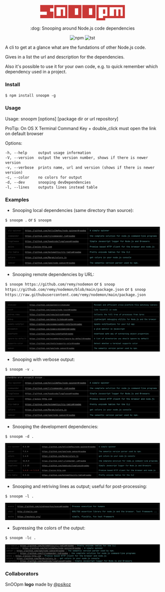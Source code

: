 <p align="center">
    <img src="https://github.com/carvilsi/snoopm/raw/master/images/logo.png" alt="snoopm" height="50px">
</p>

<p align="center">
    :dog: Snooping around Node.js code dependencies 
</p>

<p align="center">
    <img alt="npm" src="https://img.shields.io/npm/v/snoopm">
    <img alt="tst" src="https://github.com/carvilsi/snoopm/actions/workflows/tests.yml/badge.svg">
</p>

<p align="left">
    A cli to get at a glance what are the fundations of other Node.js code.
</p>

<p align="left">
Gives in a list the url and description for the dependencies.
</p>

<p align="left">
    Also it's possible to use it for your own code, e.g. to quick remember which dependency used in a project.
</p>

### Install

 `$ npm install snoopm -g`

### Usage

Usage: snoopm [options] [package dir or url repository]  

ProTip: On OS X Terminal Command Key + double_click must open the link on default browser

Options:

    -h, --help     output usage information
    -V, --version  output the version number, shows if there is newer version
    -v, --verbose  prints name, url and version (shows if there is newer version)
    -c, --color    no colors for output
    -d, --dev      snooping devDependencies
    -l, --lines    outputs lines instead table

### Examples

- Snooping local dependencies (same directory than source):

`$ snoopm .` or `$ snoopm`

![Alt vmware](https://github.com/carvilsi/snoopm/raw/master/images/local.png)

- Snooping remote dependencies by URL:

`$ snoopm https://github.com/remy/nodemon` or 
`$ snoop https://github.com/remy/nodemon/blob/main/package.json` or
`$ snoop https://raw.githubusercontent.com/remy/nodemon/main/package.json`

![Alt vmware](https://github.com/carvilsi/snoopm/raw/master/images/remote.png)

- Snooping with verbose output:

`$ snoopm -v .`

![Alt vmware](https://github.com/carvilsi/snoopm/raw/master/images/verbose.png)

- Snooping the development dependencies:

`$ snoopm -d .`

![Alt vmware](https://github.com/carvilsi/snoopm/raw/master/images/dev.png)

- Snooping and retriving lines as output; useful for post-processing:

`$ snoopm -l .`

![Alt vmware](https://github.com/carvilsi/snoopm/raw/master/images/lines.png)

- Supressing the colors of the output:

`$ snoopm -lc .`

![Alt vmware](https://github.com/carvilsi/snoopm/raw/master/images/color.png)

### Collaborators

SnOOpm **logo** made by [@psikoz](https://github.com/psikoz)

